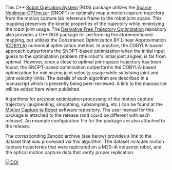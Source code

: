 This C++ [Robot Operating System](https://www.ros.org/) (ROS) package utilizes the [Sparse Nonlinear OPTimizer](https://web.stanford.edu/group/SOL/snopt.htm) (SNOPT) to optimally map a motion capture trajectory from the motion capture lab reference frame to the robot joint space. This mapping preserves the kinetic properties of the trajectory while minimizing the robot joint usage. The [Derivative Free Trajectory Optimization](https://github.com/klevis-a/Trajectory_Optimization_Derivative_Free) repository also provides a C++ ROS package for performing the aforementioned mapping, but utilizes the Constrained Optimization BY Linear Approximation ([COBYLA](https://nlopt.readthedocs.io/en/latest/NLopt_Algorithms/#cobyla-constrained-optimization-by-linear-approximations)) numerical optimization method. In practice, the COBYLA-based approach outperforms the SNOPT-based optimization when the initial input guess to the optimization problem (the robot's initial joint angles) is far from optimal. However, once a close to optimal joint-space trajectory has been found, the SNOPT-based optimization outperforms the COBYLA-based optimization for minimizing joint velocity usage while satisfying joint and joint velocity limits. The details of each algorithm are described in a manuscript which is presently being peer-reviewed. A link to the manuscript will be added here when published.

Algorithms for pre/post optimization processing of the motion capture trajectory (augmenting, smoothing, subsampling, etc.) can be found at the [Motion Capture to Robot](https://github.com/klevis-a/Mocap_To_Robot) software repository. The user manual for this package is attached to the release (and could be different with each release). An example configuration file for the package are also attached to the release.

The corresponding Zenodo archive (see below) provides a link to the dataset that was processed via this algorithm. The dataset includes motion capture trajectories that were replicated on a M20-iA industrial robot, and the optical motion capture data that verify proper replication.

[![DOI](https://zenodo.org/badge/239800496.svg)](https://zenodo.org/badge/latestdoi/239800496)